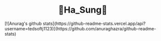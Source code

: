 

<h1 align="center"><strong>👻Ha_Sung👻</strong></h1>
[![Anurag's github stats](https://github-readme-stats.vercel.app/api?username=tedsoftj1123)](https://github.com/anuraghazra/github-readme-stats)
